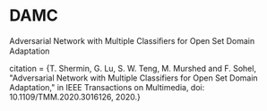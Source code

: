 # DAMC
Adversarial Network with Multiple Classiﬁers for Open Set Domain Adaptation 

citation = {T. Shermin, G. Lu, S. W. Teng, M. Murshed and F. Sohel, "Adversarial Network with Multiple Classifiers for Open Set Domain Adaptation," in IEEE Transactions on Multimedia, doi: 10.1109/TMM.2020.3016126, 2020.} 

